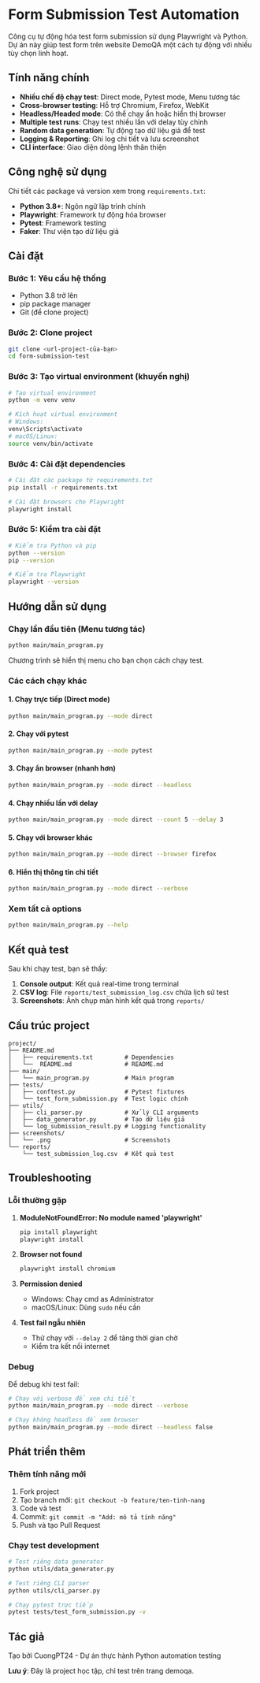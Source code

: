 # Form Submission Test Automation

Công cụ tự động hóa test form submission sử dụng Playwright và Python. Dự án này giúp test form trên website DemoQA một cách tự động với nhiều tùy chọn linh hoạt.

## Tính năng chính

- **Nhiều chế độ chạy test**: Direct mode, Pytest mode, Menu tương tác
- **Cross-browser testing**: Hỗ trợ Chromium, Firefox, WebKit
- **Headless/Headed mode**: Có thể chạy ẩn hoặc hiển thị browser
- **Multiple test runs**: Chạy test nhiều lần với delay tùy chỉnh
- **Random data generation**: Tự động tạo dữ liệu giả để test
- **Logging & Reporting**: Ghi log chi tiết và lưu screenshot
- **CLI interface**: Giao diện dòng lệnh thân thiện

## Công nghệ sử dụng

Chi tiết các package và version xem trong `requirements.txt`:

- **Python 3.8+**: Ngôn ngữ lập trình chính
- **Playwright**: Framework tự động hóa browser
- **Pytest**: Framework testing
- **Faker**: Thư viện tạo dữ liệu giả

## Cài đặt

### Bước 1: Yêu cầu hệ thống
- Python 3.8 trở lên
- pip package manager
- Git (để clone project)

### Bước 2: Clone project
```bash
git clone <url-project-của-bạn>
cd form-submission-test
```

### Bước 3: Tạo virtual environment (khuyến nghị)
```bash
# Tạo virtual environment
python -m venv venv

# Kích hoạt virtual environment
# Windows:
venv\Scripts\activate
# macOS/Linux:
source venv/bin/activate
```

### Bước 4: Cài đặt dependencies
```bash
# Cài đặt các package từ requirements.txt
pip install -r requirements.txt

# Cài đặt browsers cho Playwright
playwright install
```

### Bước 5: Kiểm tra cài đặt
```bash
# Kiểm tra Python và pip
python --version
pip --version

# Kiểm tra Playwright
playwright --version
```

## Hướng dẫn sử dụng

### Chạy lần đầu tiên (Menu tương tác)
```bash
python main/main_program.py
```
Chương trình sẽ hiển thị menu cho bạn chọn cách chạy test.

### Các cách chạy khác

#### 1. Chạy trực tiếp (Direct mode)
```bash
python main/main_program.py --mode direct
```

#### 2. Chạy với pytest
```bash
python main/main_program.py --mode pytest
```

#### 3. Chạy ẩn browser (nhanh hơn)
```bash
python main/main_program.py --mode direct --headless
```

#### 4. Chạy nhiều lần với delay
```bash
python main/main_program.py --mode direct --count 5 --delay 3
```

#### 5. Chạy với browser khác
```bash
python main/main_program.py --mode direct --browser firefox
```

#### 6. Hiển thị thông tin chi tiết
```bash
python main/main_program.py --mode direct --verbose
```

### Xem tất cả options
```bash
python main/main_program.py --help
```

## Kết quả test

Sau khi chạy test, bạn sẽ thấy:

1. **Console output**: Kết quả real-time trong terminal
2. **CSV log**: File `reports/test_submission_log.csv` chứa lịch sử test
3. **Screenshots**: Ảnh chụp màn hình kết quả trong `reports/`

## Cấu trúc project

```
project/
├── README.md  
│   ├── requirements.txt         # Dependencies
│   └──  README.md               # README.md
├── main/
│   └── main_program.py          # Main program
├── tests/
│   ├── conftest.py              # Pytest fixtures
│   └── test_form_submission.py  # Test logic chính
├── utils/
│   ├── cli_parser.py            # Xử lý CLI arguments
│   ├── data_generator.py        # Tạo dữ liệu giả
│   └── log_submission_result.py # Logging functionality
├── screenshots/
│   └── .png                     # Screenshots
└── reports/                    
    └── test_submission_log.csv  # Kết quả test
```

## Troubleshooting

### Lỗi thường gặp

1. **ModuleNotFoundError: No module named 'playwright'**
   ```bash
   pip install playwright
   playwright install
   ```

2. **Browser not found**
   ```bash
   playwright install chromium
   ```

3. **Permission denied**
   - Windows: Chạy cmd as Administrator
   - macOS/Linux: Dùng `sudo` nếu cần

4. **Test fail ngẫu nhiên**
   - Thử chạy với `--delay 2` để tăng thời gian chờ
   - Kiểm tra kết nối internet

### Debug

Để debug khi test fail:
```bash
# Chạy với verbose để xem chi tiết
python main/main_program.py --mode direct --verbose

# Chạy không headless để xem browser
python main/main_program.py --mode direct --headless false
```

## Phát triển thêm

### Thêm tính năng mới
1. Fork project
2. Tạo branch mới: `git checkout -b feature/ten-tinh-nang`
3. Code và test
4. Commit: `git commit -m "Add: mô tả tính năng"`
5. Push và tạo Pull Request

### Chạy test development
```bash
# Test riêng data generator
python utils/data_generator.py

# Test riêng CLI parser
python utils/cli_parser.py

# Chạy pytest trực tiếp
pytest tests/test_form_submission.py -v
```
## Tác giả
Tạo bởi CuongPT24 - Dự án thực hành Python automation testing

**Lưu ý**: Đây là project học tập, chỉ test trên trang demoqa.